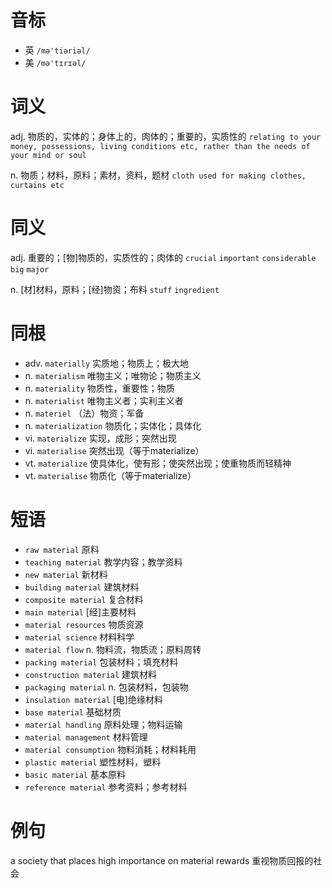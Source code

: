 # 音标

- 英 `/mə'tiəriəl/`
- 美 `/mə'tɪrɪəl/`

# 词义

adj. 物质的，实体的；身体上的，肉体的；重要的，实质性的
`relating to your money, possessions, living conditions etc, rather than the needs of your mind or soul`

n. 物质；材料，原料；素材，资料，题材
`cloth used for making clothes, curtains etc`

# 同义

adj. 重要的；[物]物质的，实质性的；肉体的
`crucial` `important` `considerable` `big` `major`

n. [材]材料，原料；[经]物资；布料
`stuff` `ingredient`

# 同根

- adv. `materially` 实质地；物质上；极大地
- n. `materialism` 唯物主义；唯物论；物质主义
- n. `materiality` 物质性，重要性；物质
- n. `materialist` 唯物主义者；实利主义者
- n. `materiel` （法）物资；军备
- n. `materialization` 物质化；实体化；具体化
- vi. `materialize` 实现，成形；突然出现
- vi. `materialise` 突然出现（等于materialize）
- vt. `materialize` 使具体化，使有形；使突然出现；使重物质而轻精神
- vt. `materialise` 物质化（等于materialize）

# 短语

- `raw material` 原料
- `teaching material` 教学内容；教学资料
- `new material` 新材料
- `building material` 建筑材料
- `composite material` 复合材料
- `main material` [经]主要材料
- `material resources` 物质资源
- `material science` 材料科学
- `material flow` n. 物料流，物质流；原料周转
- `packing material` 包装材料；填充材料
- `construction material` 建筑材料
- `packaging material` n. 包装材料，包装物
- `insulation material` [电]绝缘材料
- `base material` 基础材质
- `material handling` 原料处理；物料运输
- `material management` 材料管理
- `material consumption` 物料消耗；材料耗用
- `plastic material` 塑性材料，塑料
- `basic material` 基本原料
- `reference material` 参考资料；参考材料

# 例句

a society that places high importance on material rewards
重视物质回报的社会


